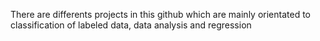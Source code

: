 There are differents projects in this github which are mainly orientated to classification of labeled data, data analysis and regression
